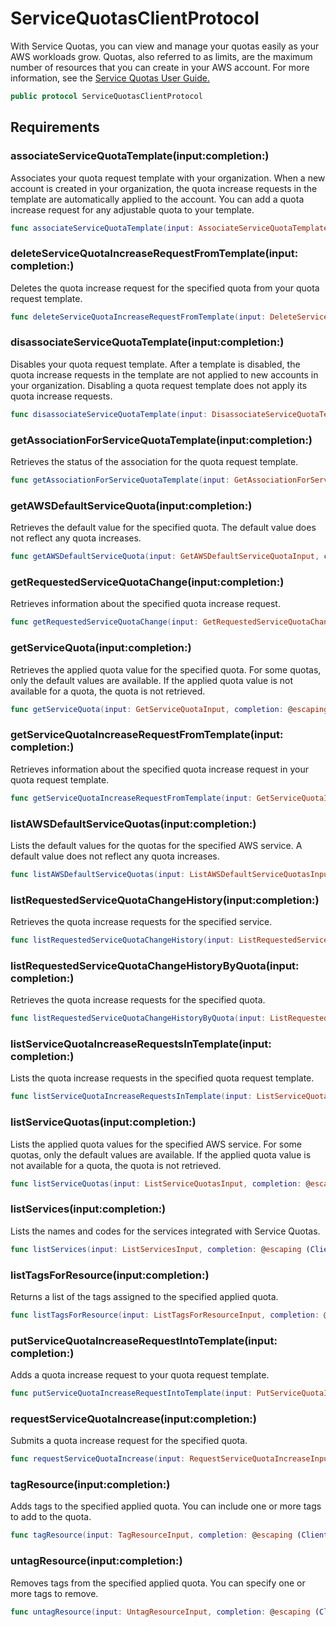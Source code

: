 # ServiceQuotasClientProtocol

With Service Quotas, you can view and manage your quotas easily as your AWS workloads
grow. Quotas, also referred to as limits, are the maximum number of resources that you can
create in your AWS account. For more information, see the <a href="https:​//docs.aws.amazon.com/servicequotas/latest/userguide/">Service Quotas User Guide.

``` swift
public protocol ServiceQuotasClientProtocol 
```

## Requirements

### associateServiceQuotaTemplate(input:​completion:​)

Associates your quota request template with your organization. When a new account is
created in your organization, the quota increase requests in the template are automatically
applied to the account. You can add a quota increase request for any adjustable quota to your
template.

``` swift
func associateServiceQuotaTemplate(input: AssociateServiceQuotaTemplateInput, completion: @escaping (ClientRuntime.SdkResult<AssociateServiceQuotaTemplateOutputResponse, AssociateServiceQuotaTemplateOutputError>) -> Void)
```

### deleteServiceQuotaIncreaseRequestFromTemplate(input:​completion:​)

Deletes the quota increase request for the specified quota from your quota request
template.

``` swift
func deleteServiceQuotaIncreaseRequestFromTemplate(input: DeleteServiceQuotaIncreaseRequestFromTemplateInput, completion: @escaping (ClientRuntime.SdkResult<DeleteServiceQuotaIncreaseRequestFromTemplateOutputResponse, DeleteServiceQuotaIncreaseRequestFromTemplateOutputError>) -> Void)
```

### disassociateServiceQuotaTemplate(input:​completion:​)

Disables your quota request template. After a template is disabled, the quota increase
requests in the template are not applied to new accounts in your organization. Disabling a
quota request template does not apply its quota increase requests.

``` swift
func disassociateServiceQuotaTemplate(input: DisassociateServiceQuotaTemplateInput, completion: @escaping (ClientRuntime.SdkResult<DisassociateServiceQuotaTemplateOutputResponse, DisassociateServiceQuotaTemplateOutputError>) -> Void)
```

### getAssociationForServiceQuotaTemplate(input:​completion:​)

Retrieves the status of the association for the quota request template.

``` swift
func getAssociationForServiceQuotaTemplate(input: GetAssociationForServiceQuotaTemplateInput, completion: @escaping (ClientRuntime.SdkResult<GetAssociationForServiceQuotaTemplateOutputResponse, GetAssociationForServiceQuotaTemplateOutputError>) -> Void)
```

### getAWSDefaultServiceQuota(input:​completion:​)

Retrieves the default value for the specified quota. The default value does not reflect
any quota increases.

``` swift
func getAWSDefaultServiceQuota(input: GetAWSDefaultServiceQuotaInput, completion: @escaping (ClientRuntime.SdkResult<GetAWSDefaultServiceQuotaOutputResponse, GetAWSDefaultServiceQuotaOutputError>) -> Void)
```

### getRequestedServiceQuotaChange(input:​completion:​)

Retrieves information about the specified quota increase request.

``` swift
func getRequestedServiceQuotaChange(input: GetRequestedServiceQuotaChangeInput, completion: @escaping (ClientRuntime.SdkResult<GetRequestedServiceQuotaChangeOutputResponse, GetRequestedServiceQuotaChangeOutputError>) -> Void)
```

### getServiceQuota(input:​completion:​)

Retrieves the applied quota value for the specified quota. For some quotas, only the
default values are available. If the applied quota value is not available for a quota, the
quota is not retrieved.

``` swift
func getServiceQuota(input: GetServiceQuotaInput, completion: @escaping (ClientRuntime.SdkResult<GetServiceQuotaOutputResponse, GetServiceQuotaOutputError>) -> Void)
```

### getServiceQuotaIncreaseRequestFromTemplate(input:​completion:​)

Retrieves information about the specified quota increase request in your quota request
template.

``` swift
func getServiceQuotaIncreaseRequestFromTemplate(input: GetServiceQuotaIncreaseRequestFromTemplateInput, completion: @escaping (ClientRuntime.SdkResult<GetServiceQuotaIncreaseRequestFromTemplateOutputResponse, GetServiceQuotaIncreaseRequestFromTemplateOutputError>) -> Void)
```

### listAWSDefaultServiceQuotas(input:​completion:​)

Lists the default values for the quotas for the specified AWS service. A default value
does not reflect any quota increases.

``` swift
func listAWSDefaultServiceQuotas(input: ListAWSDefaultServiceQuotasInput, completion: @escaping (ClientRuntime.SdkResult<ListAWSDefaultServiceQuotasOutputResponse, ListAWSDefaultServiceQuotasOutputError>) -> Void)
```

### listRequestedServiceQuotaChangeHistory(input:​completion:​)

Retrieves the quota increase requests for the specified service.

``` swift
func listRequestedServiceQuotaChangeHistory(input: ListRequestedServiceQuotaChangeHistoryInput, completion: @escaping (ClientRuntime.SdkResult<ListRequestedServiceQuotaChangeHistoryOutputResponse, ListRequestedServiceQuotaChangeHistoryOutputError>) -> Void)
```

### listRequestedServiceQuotaChangeHistoryByQuota(input:​completion:​)

Retrieves the quota increase requests for the specified quota.

``` swift
func listRequestedServiceQuotaChangeHistoryByQuota(input: ListRequestedServiceQuotaChangeHistoryByQuotaInput, completion: @escaping (ClientRuntime.SdkResult<ListRequestedServiceQuotaChangeHistoryByQuotaOutputResponse, ListRequestedServiceQuotaChangeHistoryByQuotaOutputError>) -> Void)
```

### listServiceQuotaIncreaseRequestsInTemplate(input:​completion:​)

Lists the quota increase requests in the specified quota request template.

``` swift
func listServiceQuotaIncreaseRequestsInTemplate(input: ListServiceQuotaIncreaseRequestsInTemplateInput, completion: @escaping (ClientRuntime.SdkResult<ListServiceQuotaIncreaseRequestsInTemplateOutputResponse, ListServiceQuotaIncreaseRequestsInTemplateOutputError>) -> Void)
```

### listServiceQuotas(input:​completion:​)

Lists the applied quota values for the specified AWS service. For some quotas, only the
default values are available. If the applied quota value is not available for a quota, the
quota is not retrieved.

``` swift
func listServiceQuotas(input: ListServiceQuotasInput, completion: @escaping (ClientRuntime.SdkResult<ListServiceQuotasOutputResponse, ListServiceQuotasOutputError>) -> Void)
```

### listServices(input:​completion:​)

Lists the names and codes for the services integrated with Service Quotas.

``` swift
func listServices(input: ListServicesInput, completion: @escaping (ClientRuntime.SdkResult<ListServicesOutputResponse, ListServicesOutputError>) -> Void)
```

### listTagsForResource(input:​completion:​)

Returns a list of the tags assigned to the specified applied quota.

``` swift
func listTagsForResource(input: ListTagsForResourceInput, completion: @escaping (ClientRuntime.SdkResult<ListTagsForResourceOutputResponse, ListTagsForResourceOutputError>) -> Void)
```

### putServiceQuotaIncreaseRequestIntoTemplate(input:​completion:​)

Adds a quota increase request to your quota request template.

``` swift
func putServiceQuotaIncreaseRequestIntoTemplate(input: PutServiceQuotaIncreaseRequestIntoTemplateInput, completion: @escaping (ClientRuntime.SdkResult<PutServiceQuotaIncreaseRequestIntoTemplateOutputResponse, PutServiceQuotaIncreaseRequestIntoTemplateOutputError>) -> Void)
```

### requestServiceQuotaIncrease(input:​completion:​)

Submits a quota increase request for the specified quota.

``` swift
func requestServiceQuotaIncrease(input: RequestServiceQuotaIncreaseInput, completion: @escaping (ClientRuntime.SdkResult<RequestServiceQuotaIncreaseOutputResponse, RequestServiceQuotaIncreaseOutputError>) -> Void)
```

### tagResource(input:​completion:​)

Adds tags to the specified applied quota. You can include one or more tags to add to the
quota.

``` swift
func tagResource(input: TagResourceInput, completion: @escaping (ClientRuntime.SdkResult<TagResourceOutputResponse, TagResourceOutputError>) -> Void)
```

### untagResource(input:​completion:​)

Removes tags from the specified applied quota. You can specify one or more tags to
remove.

``` swift
func untagResource(input: UntagResourceInput, completion: @escaping (ClientRuntime.SdkResult<UntagResourceOutputResponse, UntagResourceOutputError>) -> Void)
```
